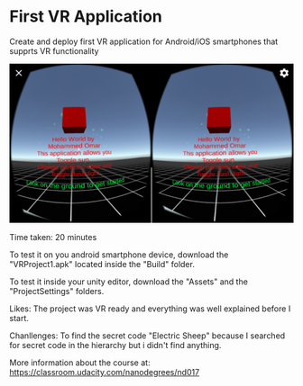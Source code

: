 # First VR Application

Create and deploy first VR application for Android/iOS smartphones that supprts VR functionality

![VR](/Screenshots/Screenshot_2017-03-20-00-33-16.png)

Time taken: 20 minutes

To test it on you android smartphone device, download the "VRProject1.apk" located inside the "Build" folder.

To test it inside your unity editor, download the "Assets" and the "ProjectSettings" folders.

Likes: The project was VR ready and everything was well explained before I start.

Chanllenges: To find the secret code "Electric Sheep" because I searched for secret code in the hierarchy but i didn't find anything.

More information about the course at: https://classroom.udacity.com/nanodegrees/nd017
